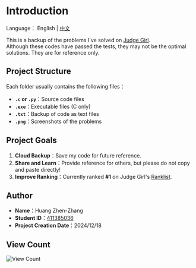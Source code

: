 # Introduction

Language： English | [中文](./README.md)

This is a backup of the problems I've solved on [Judge Girl](http://120.126.151.220/problems/domains).  
Although these codes have passed the tests, they may not be the optimal solutions. They are for reference only.

## Project Structure

Each folder usually contains the following files：

- **`.c` or `.py`**：Source code files  
- **`.exe`**：Executable files (C only)  
- **`.txt`**：Backup of code as text files  
- **`.png`**：Screenshots of the problems

## Project Goals

1. **Cloud Backup**：Save my code for future reference.  
2. **Share and Learn**：Provide reference for others, but please do not copy and paste directly!  
3. **Improve Ranking**：Currently ranked **#1** on Judge Girl's [Ranklist](http://120.126.151.220/ranklist).

## Author

- **Name**：Huang Zhen-Zhang  
- **Student ID**：[411385036](http://120.126.151.220/user/482)  
- **Project Creation Date**：2024/12/18  

## View Count

![View Count](https://komarev.com/ghpvc/?username=huangzz02&style=for-the-badge&color=blue)
